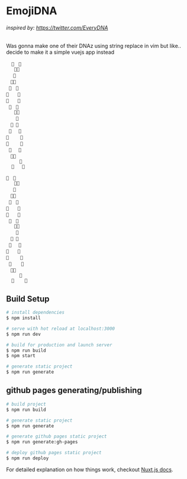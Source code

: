 # EmojiDNA
###### inspired by: https://twitter.com/EveryDNA

Was gonna make one of their DNAz using string replace in vim but like.. decide to make it a simple vuejs app instead

```
  🐧　🔮
   🐧🔮
　 🔮
　🔮🐧
 🔮　🐧
🔮　　🐧
🔮　　🐧
 🔮　🐧
   🔮🐧
　  🐧
　🐧 🔮
 🐧　 🔮
🐧　　 🔮
🐧　　 🔮
 🐧　 🔮
　🐧🔮
     🔮
  🔮   🐧
```

```
🦓　🌟
   🦓🌟
　 🌟
　🌟🦓
 🌟　🦓
🌟　　🦓
🌟　　🦓
 🌟　🦓
   🌟🦓
　  🦓
　🦓 🌟
 🦓　 🌟
🦓　　🌟
🦓　　 🌟
 🦓　  🌟
　🦓🌟
     🌟
  🌟    🦓
```

## Build Setup

``` bash
# install dependencies
$ npm install

# serve with hot reload at localhost:3000
$ npm run dev

# build for production and launch server
$ npm run build
$ npm start

# generate static project
$ npm run generate
```

## github pages generating/publishing
``` bash
# build project
$ npm run build

# generate static project
$ npm run generate

# generate github pages static project
$ npm run generate:gh-pages

# deploy github pages static project
$ npm run deploy
```

For detailed explanation on how things work, checkout [Nuxt.js docs](https://nuxtjs.org).
